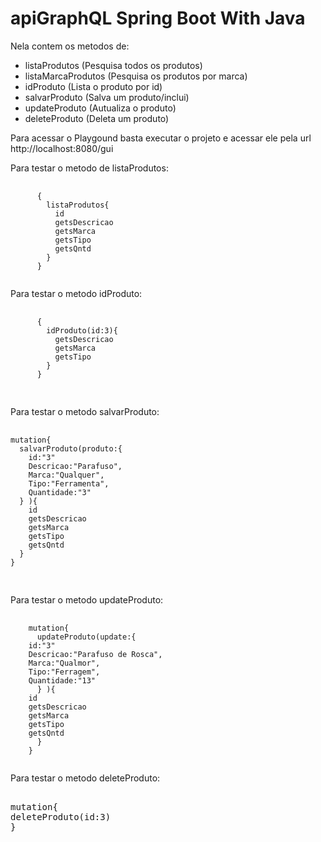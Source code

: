 # apiGraphQL Spring Boot With Java
<!DOCTYPE html>
<html lang="en">
<head>
	<meta charset="UTF-8">
</head>
<body>
  

Nela contem os metodos de: 
- listaProdutos (Pesquisa todos os produtos)
- listaMarcaProdutos (Pesquisa os produtos por marca)
- idProduto (Lista o produto por id)
- salvarProduto (Salva um produto/inclui)
- updateProduto (Autualiza o produto)
- deleteProduto (Deleta um produto)

Para acessar o Playgound basta executar o projeto e acessar ele pela url http://localhost:8080/gui

Para testar o metodo de listaProdutos:
<pre>
  <code>
      {
        listaProdutos{
          id
          getsDescricao
          getsMarca
          getsTipo
          getsQntd
        }
      }
  </code>
</pre>
Para testar o metodo idProduto:
<pre>
   <code>
      {
        idProduto(id:3){
          getsDescricao
          getsMarca
          getsTipo
        }
      }
    </code>
  </pre>

Para testar o metodo salvarProduto:
<pre>
   <code>
mutation{
  salvarProduto(produto:{
    id:"3"
    Descricao:"Parafuso", 
    Marca:"Qualquer",
    Tipo:"Ferramenta",
    Quantidade:"3"
  } ){
    id
    getsDescricao
    getsMarca
    getsTipo
    getsQntd
  }
}
   </code>
 </pre>

Para testar o metodo updateProduto:
<pre>
   <code>
    mutation{
      updateProduto(update:{
	id:"3"
	Descricao:"Parafuso de Rosca", 
	Marca:"Qualmor",
	Tipo:"Ferragem",
	Quantidade:"13"
      } ){
	id
	getsDescricao
	getsMarca
	getsTipo
	getsQntd
      }
    }
  </code>
</pre>

Para testar o metodo deleteProduto:
<pre>
  </code>
mutation{
deleteProduto(id:3)
}
  </code>
</pre>
    
</body>
</html>
